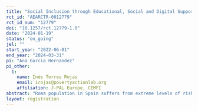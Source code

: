 ```yaml
---
title: "Social Inclusion through Educational, Social and Digital Support in Roma Population in Spain"
rct_id: "AEARCTR-0012779"
rct_id_num: "12779"
doi: "10.1257/rct.12779-1.0"
date: "2024-01-19"
status: "on_going"
jel: ""
start_year: "2022-06-01"
end_year: "2024-03-31"
pi: "Ana Garcia Hernandez"
pi_other:
  1:
    name: Inés Torres Rojas
    email: irojas@povertyactionlab.org
    affiliation: J-PAL Europe, CEMFI
abstract: "Roma population in Spain suffers from extreme levels of risk of poverty and/or social exclusion, a considerably lower educational level and much higher unemployment rates than the general population, especially women. The aim of this study is to obtain causal evidence on the impact of a multi-dimensional program providing vulnerable Roma population families with children with social and individual support, educational tutoring and digital skills training. The randomized control trial (RCT), implemented by Fundación Secretariado Gitano, will randomly assign around 170 families to two groups: one that will receive the three types of assistance (treatment group), and other not participating in any of the interventions (control group). We will analyze the effect of the program on educational performance of children and parental involvement in their education, life conditions and digital competences. Regarding education, we expect the intervention to improve attendance, attitudes and competences, as well as a positive effect in life conditions and digital skills among children and adults."
layout: registration
---
```


